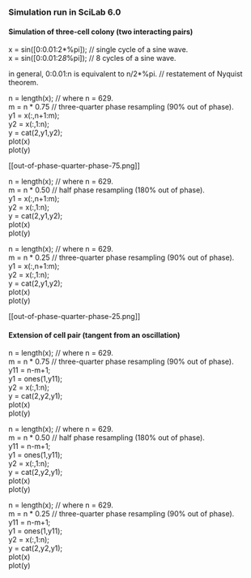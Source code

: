 ### Simulation run in SciLab 6.0

#### Simulation of three-cell colony (two interacting pairs)

x = sin([0:0.01:2*%pi]); // single cycle of a sine wave.  
x = sin([0:0.01:2*8*%pi]); // 8 cycles of a sine wave.  

in general, 0:0.01:n is equivalent to n/2*%pi. // restatement of Nyquist theorem.  

n = length(x); // where n = 629.  
m = n * 0.75 // three-quarter phase resampling (90% out of phase).  
y1 = x(:,n+1:m);  
y2 = x(:,1:n);   
y = cat(2,y1,y2);  
plot(x)  
plot(y)  

[[out-of-phase-quarter-phase-75.png]]  

n = length(x); // where n = 629.  
m = n * 0.50 // half phase resampling (180% out of phase).  
y1 = x(:,n+1:m);  
y2 = x(:,1:n);   
y = cat(2,y1,y2);  
plot(x)  
plot(y)  


n = length(x); // where n = 629.  
m = n * 0.25 // three-quarter phase resampling (90% out of phase).  
y1 = x(:,n+1:m);  
y2 = x(:,1:n);   
y = cat(2,y1,y2);  
plot(x)  
plot(y)  

[[out-of-phase-quarter-phase-25.png]]  

#### Extension of cell pair (tangent from an oscillation)

n = length(x); // where n = 629.  
m = n * 0.75 // three-quarter phase resampling (90% out of phase).  
y11 = n-m+1;  
y1 = ones(1,y11);  
y2 = x(:,1:n);   
y = cat(2,y2,y1);  
plot(x)  
plot(y)  


n = length(x); // where n = 629.  
m = n * 0.50 // half phase resampling (180% out of phase).  
y11 = n-m+1;  
y1 = ones(1,y11);  
y2 = x(:,1:n);   
y = cat(2,y2,y1);  
plot(x)  
plot(y)  


n = length(x); // where n = 629.  
m = n * 0.25 // three-quarter phase resampling (90% out of phase).  
y11 = n-m+1;  
y1 = ones(1,y11);  
y2 = x(:,1:n);   
y = cat(2,y2,y1);  
plot(x)  
plot(y)  
